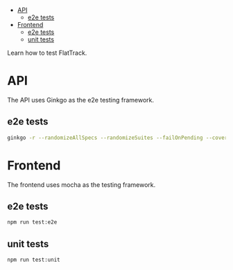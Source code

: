- [API](#sec-1)
  - [e2e tests](#sec-1-1)
- [Frontend](#sec-2)
  - [e2e tests](#sec-2-1)
  - [unit tests](#sec-2-2)

Learn how to test FlatTrack.

# API<a id="sec-1"></a>

The API uses Ginkgo as the e2e testing framework.

## e2e tests<a id="sec-1-1"></a>

```sh
ginkgo -r --randomizeAllSpecs --randomizeSuites --failOnPending --cover --trace --progress test/backend/e2e
```

# Frontend<a id="sec-2"></a>

The frontend uses mocha as the testing framework.

## e2e tests<a id="sec-2-1"></a>

```sh
npm run test:e2e
```

## unit tests<a id="sec-2-2"></a>

```sh
npm run test:unit
```
